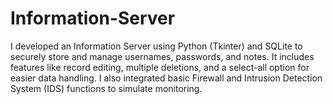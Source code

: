 # Information-Server
I developed an Information Server using Python (Tkinter) and SQLite to securely store and manage usernames, passwords, and notes. It includes features like record editing, multiple deletions, and a select-all option for easier data handling. I also integrated basic Firewall and Intrusion Detection System (IDS) functions to simulate monitoring.
